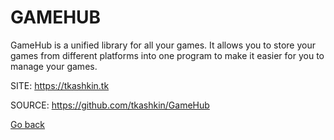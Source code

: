 # GAMEHUB

 GameHub is a unified library for all your games. It allows
 you to store your games from different platforms into one
 program to make it easier for you to manage your games.
 
 SITE: https://tkashkin.tk

 SOURCE: https://github.com/tkashkin/GameHub

 [Go back](https://portable-linux-apps.github.io/apps.html)
